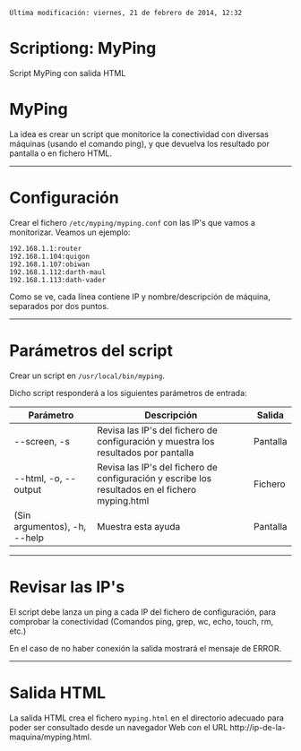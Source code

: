 ```
Última modificación: viernes, 21 de febrero de 2014, 12:32
```

# Scriptiong: MyPing

Script MyPing con salida HTML

# MyPing

La idea es crear un script que monitorice la conectividad con diversas máquinas (usando el comando ping), y que devuelva los resultado por pantalla o en fichero HTML.

---

# Configuración

Crear el fichero `/etc/myping/myping.conf` con las IP's que vamos a monitorizar. Veamos un ejemplo:
```
192.168.1.1:router
192.168.1.104:quigon
192.168.1.107:obiwan
192.168.1.112:darth-maul
192.168.1.113:dath-vader
```

Como se ve, cada línea contiene IP y nombre/descripción de máquina, separados por dos puntos.

---

# Parámetros del script

Crear un script en `/usr/local/bin/myping`.

Dicho script responderá a los siguientes parámetros de entrada:

| Parámetro | Descripción | Salida |
| --------- | ----------- | ------ |
| --screen, -s | Revisa las IP's del fichero de configuración y muestra los resultados por pantalla |	Pantalla |
| --html, -o, --output | Revisa las IP's del fichero de configuración y escribe los resultados en el fichero myping.html | Fichero |
| (Sin argumentos), -h, --help | Muestra esta ayuda | Pantalla |

---

# Revisar las IP's

El script debe lanza un ping a cada IP del fichero de configuración, para comprobar la conectividad (Comandos ping, grep, wc, echo, touch, rm, etc.)

En el caso de no haber conexión la salida mostrará el mensaje de ERROR.

---

# Salida HTML

La salida HTML crea el fichero `myping.html` en el directorio adecuado para poder ser consultado desde un navegador Web con el URL http://ip-de-la-maquina/myping.html.

